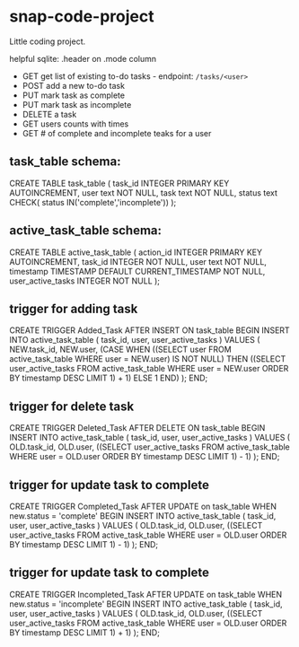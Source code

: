 # snap-code-project
Little coding project.

helpful sqlite:
.header on
.mode column

* GET get list of existing to-do tasks - endpoint: `/tasks/<user>`
* POST add a new to-do task
* PUT mark task as complete
* PUT mark task as incomplete
* DELETE a task
* GET users counts with times
* GET # of complete and incomplete teaks for a user

## task_table schema:
CREATE TABLE task_table (
task_id INTEGER PRIMARY KEY AUTOINCREMENT,
user text NOT NULL,
task text NOT NULL,
status text CHECK( status IN('complete','incomplete'))
);

## active_task_table schema:
CREATE TABLE active_task_table (
action_id INTEGER PRIMARY KEY AUTOINCREMENT,
task_id INTEGER NOT NULL,
user text NOT NULL,
timestamp TIMESTAMP DEFAULT CURRENT_TIMESTAMP NOT NULL,
user_active_tasks INTEGER NOT NULL
);

## trigger for adding task
CREATE TRIGGER Added_Task
    AFTER INSERT ON task_table
BEGIN
        INSERT INTO active_task_table (
            task_id,
            user,
            user_active_tasks
        )
        VALUES
        (
            NEW.task_id,
            NEW.user,
            (CASE WHEN ((SELECT user 
                        FROM active_task_table
                        WHERE user = NEW.user) IS NOT NULL)
            THEN ((SELECT user_active_tasks
                    FROM active_task_table
                    WHERE user = NEW.user
                    ORDER BY timestamp DESC
                    LIMIT 1) + 1)
            ELSE 1
            END)
        );
END;

## trigger for delete task
CREATE TRIGGER Deleted_Task
    AFTER DELETE ON task_table
BEGIN
        INSERT INTO active_task_table (
            task_id,
            user,
            user_active_tasks
        )
        VALUES
        (
            OLD.task_id,
            OLD.user,
            ((SELECT user_active_tasks
                FROM active_task_table
                WHERE user = OLD.user
                ORDER BY timestamp DESC
                LIMIT 1) - 1)
        );
END;

## trigger for update task to complete
CREATE TRIGGER Completed_Task
    AFTER UPDATE on task_table
    WHEN new.status = 'complete'
BEGIN
        INSERT INTO active_task_table (
            task_id,
            user,
            user_active_tasks
        )
        VALUES
        (
            OLD.task_id,
            OLD.user,
            ((SELECT user_active_tasks
                FROM active_task_table
                WHERE user = OLD.user
                ORDER BY timestamp DESC
                LIMIT 1) - 1)
        );
END;

## trigger for update task to complete
CREATE TRIGGER Incompleted_Task
    AFTER UPDATE on task_table
    WHEN new.status = 'incomplete'
BEGIN
        INSERT INTO active_task_table (
            task_id,
            user,
            user_active_tasks
        )
        VALUES
        (
            OLD.task_id,
            OLD.user,
            ((SELECT user_active_tasks
                FROM active_task_table
                WHERE user = OLD.user
                ORDER BY timestamp DESC
                LIMIT 1) + 1)
        );
END;